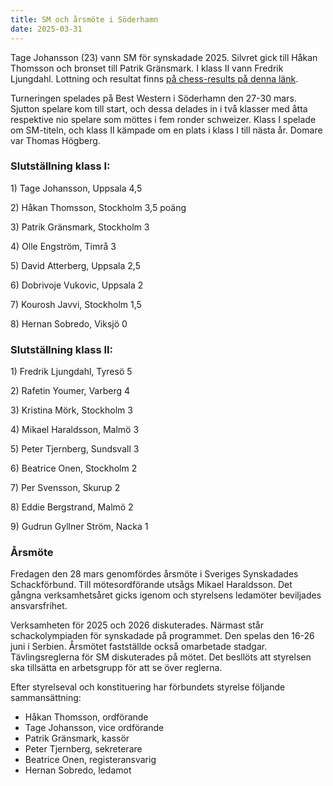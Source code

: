 ```yaml
---
title: SM och årsmöte i Söderhamn
date: 2025-03-31
---
```


Tage Johansson (23) vann SM för synskadade 2025. Silvret gick till Håkan
Thomsson och bronset till Patrik Gränsmark. I klass II vann Fredrik
Ljungdahl. Lottning och resultat finns
[på chess-results på denna länk](https://chess-results.com/tnr1146304.aspx?lan=1&art=2&rd=1).

Turneringen spelades på Best Western i Söderhamn den 27-30 mars. Sjutton
spelare kom till start, och dessa delades in i två klasser med åtta
respektive nio spelare som möttes i fem ronder schweizer. Klass I
spelade om SM-titeln, och klass II kämpade om en plats i klass I till
nästa år. Domare var Thomas Högberg.

### Slutställning klass I:

1\) Tage Johansson, Uppsala 4,5

2\) Håkan Thomsson, Stockholm 3,5 poäng

3\) Patrik Gränsmark, Stockholm 3

4\) Olle Engström, Timrå 3

5\) David Atterberg, Uppsala 2,5

6\) Dobrivoje Vukovic, Uppsala 2

7\) Kourosh Javvi, Stockholm 1,5

8\) Hernan Sobredo, Viksjö 0

### Slutställning klass II:

1\) Fredrik Ljungdahl, Tyresö 5

2\) Rafetin Youmer, Varberg 4

3\) Kristina Mörk, Stockholm 3

4\) Mikael Haraldsson, Malmö 3

5\) Peter Tjernberg, Sundsvall 3

6\) Beatrice Onen, Stockholm 2

7\) Per Svensson, Skurup 2

8\) Eddie Bergstrand, Malmö 2

9\) Gudrun Gyllner Ström, Nacka 1

### Årsmöte

Fredagen den 28 mars genomfördes årsmöte i Sveriges Synskadades
Schackförbund. Till mötesordförande utsågs Mikael Haraldsson. Det gångna
verksamhetsåret gicks igenom och styrelsens ledamöter beviljades
ansvarsfrihet.

Verksamheten för 2025 och 2026 diskuterades. Närmast står
schackolympiaden för synskadade på programmet. Den spelas den 16-26 juni
i Serbien. Årsmötet fastställde också omarbetade stadgar.
Tävlingsreglerna för SM diskuterades på mötet. Det besllöts att
styrelsen ska tillsätta en arbetsgrupp för att se över reglerna.

Efter styrelseval och konstituering har förbundets styrelse följande
sammansättning:

- Håkan Thomsson, ordförande
- Tage Johansson, vice ordförande
- Patrik Gränsmark, kassör
- Peter Tjernberg, sekreterare
- Beatrice Onen, registeransvarig
- Hernan Sobredo, ledamot
